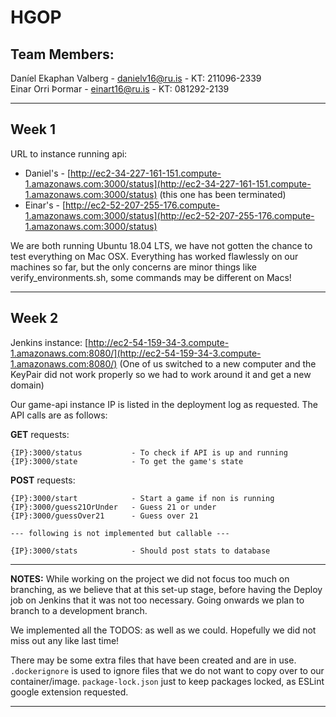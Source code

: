 # HGOP

## Team Members:
Daníel Ekaphan Valberg - danielv16@ru.is - KT: 211096-2339  
Einar Orri Þormar - einart16@ru.is - KT: 081292-2139

---

## Week 1

URL to instance running api:
- Daniel's - [http://ec2-34-227-161-151.compute-1.amazonaws.com:3000/status](http://ec2-34-227-161-151.compute-1.amazonaws.com:3000/status) (this one has been terminated)
- Einar's - [http://ec2-52-207-255-176.compute-1.amazonaws.com:3000/status](http://ec2-52-207-255-176.compute-1.amazonaws.com:3000/status)

We are both running Ubuntu 18.04 LTS, we have not gotten the chance to test everything on Mac OSX. Everything has worked flawlessly on our machines so far, but the only concerns are minor things like verify_environments.sh, some commands may be different on Macs!

---

## Week 2

Jenkins instance: [http://ec2-54-159-34-3.compute-1.amazonaws.com:8080/](http://ec2-54-159-34-3.compute-1.amazonaws.com:8080/) (One of us switched to a new computer and the KeyPair did not work properly so we had to work around it and get a new domain)

Our game-api instance IP is listed in the deployment log as requested. The API calls are as follows:

**GET** requests:
```
{IP}:3000/status           - To check if API is up and running
{IP}:3000/state            - To get the game's state
```

**POST** requests:
```
{IP}:3000/start            - Start a game if non is running
{IP}:3000/guess21OrUnder   - Guess 21 or under
{IP}:3000/guessOver21      - Guess over 21

--- following is not implemented but callable ---

{IP}:3000/stats            - Should post stats to database

```

---

**NOTES:** While working on the project we did not focus too much on branching, as we believe that at this set-up stage, before having the Deploy job on Jenkins that it was not too necessary. Going onwards we plan to branch to a development branch.

We implemented all the TODOS: as well as we could. Hopefully we did not miss out any like last time!

There may be some extra files that have been created and are in use. ```.dockerignore``` is used to ignore files that we do not want to copy over to our container/image. ```package-lock.json``` just to keep packages locked, as ESLint google extension requested.

---